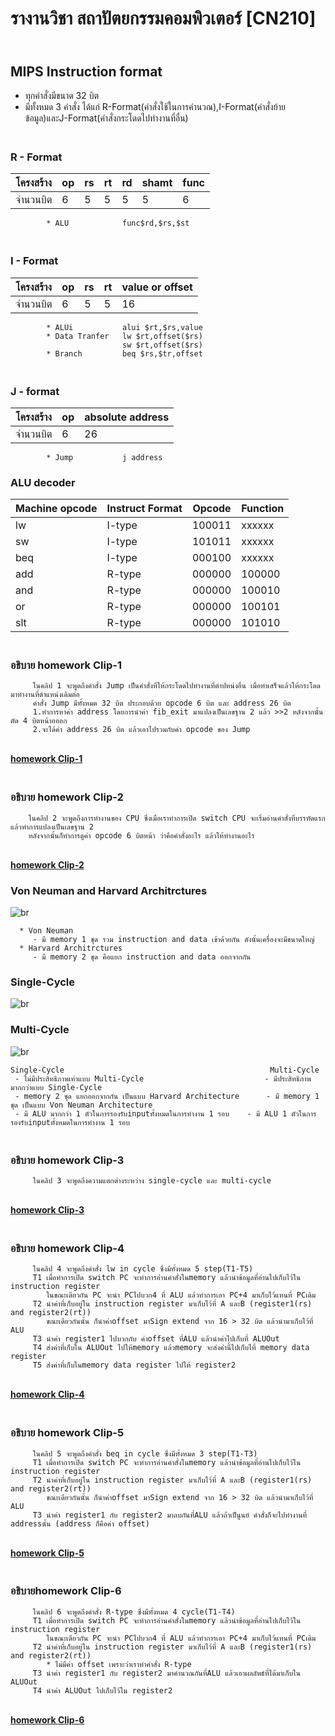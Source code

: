 # รางานวิชา สถาปัตยกรรมคอมพิวเตอร์ [CN210]
## <br>**MIPS Instruction format**
   - ทุกคำสั่งมีขนาด 32 บิต
   - มีทั้งหมด 3 คำสั่ง ได้แก่ R-Format(คำสั่งใช้ในการคำนวณ),I-Format(คำสั่งย้ายข้อมูล)และJ-Format(คำสั่งกระโดดไปทำงานที่อื่น)
   
### <br>**R - Format**
  | โครงสร้าง | op | rs | rt | rd | shamt | func |      
  |----------|----|----|----|----|-------|------| 
  | จำนวนบิต  | 6  |  5 |  5 |  5 |   5   |   6  | 
            
            * ALU            func$rd,$rs,$st  
            
### <br>**I - Format**
   | โครงสร้าง | op | rs | rt | value or offset |         
   |----------|----|----|----|-----------------|        
   | จำนวนบิต  |  6 | 5  |  5 |      16         |
            * ALUi           alui $rt,$rs,value                                
            * Data Tranfer   lw $rt,offset($rs) 
                             sw $rt,offset($rs) 
            * Branch         beq $rs,$tr,offset 
            
### <br>**J - format**
   | โครงสร้าง | op | absolute address |
   |----------|----|------------------|
   | จำนวนบิต  | 6  |         26       |
   
            * Jump           j address
            
### ALU decoder
   | Machine opcode | Instruct Format| Opcode | Function |
   |----------------|----------------|--------|----------|
   |        lw      |       I-type   | 100011 |  xxxxxx  |
   |        sw      |       I-type   | 101011 |  xxxxxx  |
   |       beq      |       I-type   | 000100 |  xxxxxx  |
   |       add      |       R-type   | 000000 |  100000  |
   |       and      |       R-type   | 000000 |  100010  |
   |        or      |       R-type   | 000000 |  100101  |
   |       slt      |       R-type   | 000000 |  101010  |
    
### <br>**อธิบาย homework Clip-1** 
   
         ในคลิป 1 จะพูดถึงคำสั่ง Jump เป็นคำสั่งที่ให้กระโดดไปทำงานที่ตำปหน่งอื่น เมื่อทำเสร็จแล้วให้กระโดดมาทำงานที่ตำแหน่งเดิมต่อ
         คำสั่ง Jump มีทั้งหมด 32 บิต ประกอบด้วย opcode 6 บิต และ address 26 บิต
         1.ทำการหาค่า address โดยการนำค่า fib_exit มาแปลงเป็นเลขฐาน 2 แล้ว >>2 หลังจากนั้นตัด 4 บิตหน้าอออก
         2.จะได้ค่า address 26 บิต แล้วเอาไปรวมกับค่า opcode ของ Jump                   
   
[<br>**homework Clip-1**](https://youtu.be/KGGrDlHpYPE)
 
### <br>**อธิบาย homework Clip-2**
 
        ในคลิป 2 จะพูดถึงการทำงานของ CPU ซึ่งเมื่อเราทำการเปิด switch CPU จะเริ่มอ่านคำสั่งที่บรรทัดแรก แล้วทำการแปลงเป็นเลขฐาน 2 
        หลังจากนั้นก็ทำการดูค่า opcode 6 บิตหน้า ว่าคือคำสั่งอะไร แล้วให้ทำงานอะไร 
        
[<br>**homework Clip-2**](https://youtu.be/MUBjTEa2nQo)
 
### Von Neuman and Harvard Architrctures
![br](https://vivadifferences.com/wp-content/uploads/2019/10/Von-Neuman-Vs-Harvard-Architecture.png)

      * Von Neuman 
         - มี memory 1 ชุด รวม instruction and data เข้าด้วยกัน ดังนั้นเครื่องจะมีขนาดใหญ่
      * Harvard Architrctures
         - มี memory 2 ชุด คือแยก instruction and data ออกจากกัน
         
### Single-Cycle 
  ![br](https://cseweb.ucsd.edu/~j2lau/cs141/single_cycle_cpu_datapath.png)
  
### Multi-Cycle
  ![br](https://cseweb.ucsd.edu/~j2lau/cs141/multi_cycle_cpu_datapath.png)
  
    Single-Cycle                                              Multi-Cycle
     - ไม่มีประสิทธิภาพเท่าแบบ Multi-Cycle                           - มีประสิทธิภาพมากกว่าแบบ Single-Cycle
     - memory 2 ชุด แยกออกจากกัน เป็นแบบ Harvard Architecture      - มี memory 1 ชุด เป็นแบบ Von Neuman Architecture
     - มี ALU มากกว่า 1 ตัวในการรองรับinputทั้งหมดในการทำงาน 1 รอบ    - มี ALU 1 ตัวในการรองรับinputทั้งหมดในการทำงาน 1 รอบ     
     
### <br>**อธิบาย homework Clip-3**
  
         ในคลิป 3 จะพูดถึงความแตกต่างระหว่าง single-cycle และ multi-cycle
[<br>**homework Clip-3**](https://youtu.be/-e2fQUB4PIY)
 
### <br>**อธิบาย homework Clip-4**
 
         ในคลิป 4 จะพูดถึงคำสั่ง lw in cycle ซึ่งมีทั้งหมด 5 step(T1-T5)
         T1 เมื่อทำการเปิด switch PC จะทำการอ่านคำสั่งในmemory แล้วนำข้อมูลที่อ่านไปเก็บไว้ใน instruction register
            ในขณะเดียวกัน PC จะนำ PCไปบวก4 ที่ ALU แล้วทำการเอา PC+4 มาเก็บไว้แทนที่ PCเดิม
         T2 นำค่าที่เก็บอยู่ใน instruction register มาเก็บไว้ที่ A และB (register1(rs) and register2(rt))
            ขณะเดียวกันนั้น ก็นำค่าoffset มาSign extend จาก 16 > 32 บิต แล้วนำมาเก็บไว้ที่ ALU
         T3 นำค่า register1 ไปบวกกับ ค่าoffset ที่ALU แล้วนำค่าไปเก็บที่ ALUOut
         T4 ส่งค่าที่เก็บใน ALUOut ไปให้memory แล้วmemory จะส่งค่านี้ไปเก็บไที่ memory data register
         T5 ส่งค่าที่เก็บในmemory data register ไปให้ register2
         
[<br>**homework Clip-4**](https://youtu.be/lUhIu3NA02Y)
  
### <br>**อธิบาย homework Clip-5**
  
         ในคลิป 5 จะพูดถึงคำสั่ง beq in cycle ซึ่งมีทั้งหมด 3 step(T1-T3)
         T1 เมื่อทำการเปิด switch PC จะทำการอ่านคำสั่งในmemory แล้วนำข้อมูลที่อ่านไปเก็บไว้ใน instruction register
         T2 นำค่าที่เก็บอยู่ใน instruction register มาเก็บไว้ที่ A และB (register1(rs) and register2(rt))
            ขณะเดียวกันนั้น ก็นำค่าoffset มาSign extend จาก 16 > 32 บิต แล้วนำมาเก็บไว้ที่ ALU
         T3 นำค่า register1 กับ register2 มาลบกันที่ALU แล้วถ้าเป็นูนย์ คำสั่งก็จะไปทำงานที่ addressนั้น (address ก็คือค่า offset)
         
[<br>**homework Clip-5**](https://youtu.be/731dgwT8FfE)
 
### <br>**อธิบายhomework Clip-6**
  
         ในคลิป 6 จะพูดถึงคำสั่ง R-type ซึ่งมีทั้งหมด 4 cycle(T1-T4)
         T1 เมื่อทำการเปิด switch PC จะทำการอ่านคำสั่งในmemory แล้วนำข้อมูลที่อ่านไปเก็บไว้ใน instruction register
            ในขณะเดียวกัน PC จะนำ PCไปบวก4 ที่ ALU แล้วทำการเอา PC+4 มาเก็บไว้แทนที่ PCเดิม
         T2 นำค่าที่เก็บอยู่ใน instruction register มาเก็บไว้ที่ A และB (register1(rs) and register2(rt))
            * ไม่มีค่า offset เพราะว่าเราทำคำสั่ง R-type
         T3 นำค่า register1 กับ register2 มาคำนวณกันที่ALU แล้วเอาผลลัพธ์ที่ได้มาเก็บใน ALUOut
         T4 นำค่า ALUOut ไปเก็บไว้ใน register2
         
[<br>**homework Clip-6**](https://youtu.be/WjuaH1VdVnQ)
  
